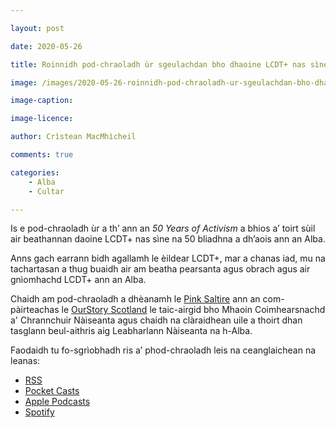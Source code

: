 ```yaml
---

layout: post

date: 2020-05-26

title: Roinnidh pod-chraoladh ùr sgeulachdan bho dhaoine LCDT+ nas sìne an Alba

image: /images/2020-05-26-roinnidh-pod-chraoladh-ur-sgeulachdan-bho-dhaoine-lcdt-nas-sine-an-alba.PNG

image-caption:

image-licence:

author: Crìstean MacMhìcheil

comments: true

categories:
    - Alba
    - Cultar

---
```


Is e pod-chraoladh ùr a th’ ann an _50 Years of Activism_ a bhios a’ toirt sùil air beathannan daoine LCDT+ nas sìne na 50 bliadhna a dh’aois ann an Alba.

<!--more-->

Anns gach earrann bidh agallamh le èildear LCDT+, mar a chanas iad, mu na tachartasan a thug buaidh air am beatha pearsanta agus obrach agus air gnìomhachd LCDT+ ann an Alba.

Chaidh am pod-chraoladh a dhèanamh le [Pink Saltire](https://pinksaltire.com) ann an com-pàirteachas le [OurStory Scotland](https://www.ourstoryscotland.org.uk) le taic-airgid bho Mhaoin Coimhearsnachd a' Chrannchuir Nàiseanta agus chaidh na clàraidhean uile a thoirt dhan tasglann beul-aithris aig Leabharlann Nàiseanta na h-Alba.

Faodaidh tu fo-sgrìobhadh ris a’ phod-chraoladh leis na ceanglaichean na leanas:

* [RSS](https://media.rss.com/pink-saltire/feed.xml)
* [Pocket Casts](https://pca.st/k7stxw56)
* [Apple Podcasts]()
* [Spotify](https://open.spotify.com/show/3htYiiAt6rx4EJChYvtifO)
